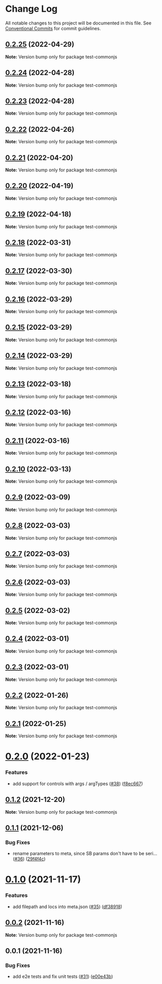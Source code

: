 # Change Log

All notable changes to this project will be documented in this file.
See [Conventional Commits](https://conventionalcommits.org) for commit guidelines.

## [0.2.25](https://github.com/tajo/ladle/compare/test-commonjs@0.2.24...test-commonjs@0.2.25) (2022-04-29)

**Note:** Version bump only for package test-commonjs

## [0.2.24](https://github.com/tajo/ladle/compare/test-commonjs@0.2.23...test-commonjs@0.2.24) (2022-04-28)

**Note:** Version bump only for package test-commonjs

## [0.2.23](https://github.com/tajo/ladle/compare/test-commonjs@0.2.22...test-commonjs@0.2.23) (2022-04-28)

**Note:** Version bump only for package test-commonjs

## [0.2.22](https://github.com/tajo/ladle/compare/test-commonjs@0.2.21...test-commonjs@0.2.22) (2022-04-26)

**Note:** Version bump only for package test-commonjs

## [0.2.21](https://github.com/tajo/ladle/compare/test-commonjs@0.2.20...test-commonjs@0.2.21) (2022-04-20)

**Note:** Version bump only for package test-commonjs

## [0.2.20](https://github.com/tajo/ladle/compare/test-commonjs@0.2.19...test-commonjs@0.2.20) (2022-04-19)

**Note:** Version bump only for package test-commonjs

## [0.2.19](https://github.com/tajo/ladle/compare/test-commonjs@0.2.18...test-commonjs@0.2.19) (2022-04-18)

**Note:** Version bump only for package test-commonjs

## [0.2.18](https://github.com/tajo/ladle/compare/test-commonjs@0.2.17...test-commonjs@0.2.18) (2022-03-31)

**Note:** Version bump only for package test-commonjs

## [0.2.17](https://github.com/tajo/ladle/compare/test-commonjs@0.2.16...test-commonjs@0.2.17) (2022-03-30)

**Note:** Version bump only for package test-commonjs

## [0.2.16](https://github.com/tajo/ladle/compare/test-commonjs@0.2.15...test-commonjs@0.2.16) (2022-03-29)

**Note:** Version bump only for package test-commonjs

## [0.2.15](https://github.com/tajo/ladle/compare/test-commonjs@0.2.14...test-commonjs@0.2.15) (2022-03-29)

**Note:** Version bump only for package test-commonjs

## [0.2.14](https://github.com/tajo/ladle/compare/test-commonjs@0.2.13...test-commonjs@0.2.14) (2022-03-29)

**Note:** Version bump only for package test-commonjs

## [0.2.13](https://github.com/tajo/ladle/compare/test-commonjs@0.2.12...test-commonjs@0.2.13) (2022-03-18)

**Note:** Version bump only for package test-commonjs

## [0.2.12](https://github.com/tajo/ladle/compare/test-commonjs@0.2.11...test-commonjs@0.2.12) (2022-03-16)

**Note:** Version bump only for package test-commonjs

## [0.2.11](https://github.com/tajo/ladle/compare/test-commonjs@0.2.10...test-commonjs@0.2.11) (2022-03-16)

**Note:** Version bump only for package test-commonjs

## [0.2.10](https://github.com/tajo/ladle/compare/test-commonjs@0.2.9...test-commonjs@0.2.10) (2022-03-13)

**Note:** Version bump only for package test-commonjs

## [0.2.9](https://github.com/tajo/ladle/compare/test-commonjs@0.2.8...test-commonjs@0.2.9) (2022-03-09)

**Note:** Version bump only for package test-commonjs

## [0.2.8](https://github.com/tajo/ladle/compare/test-commonjs@0.2.7...test-commonjs@0.2.8) (2022-03-03)

**Note:** Version bump only for package test-commonjs

## [0.2.7](https://github.com/tajo/ladle/compare/test-commonjs@0.2.6...test-commonjs@0.2.7) (2022-03-03)

**Note:** Version bump only for package test-commonjs

## [0.2.6](https://github.com/tajo/ladle/compare/test-commonjs@0.2.5...test-commonjs@0.2.6) (2022-03-03)

**Note:** Version bump only for package test-commonjs

## [0.2.5](https://github.com/tajo/ladle/compare/test-commonjs@0.2.4...test-commonjs@0.2.5) (2022-03-02)

**Note:** Version bump only for package test-commonjs

## [0.2.4](https://github.com/tajo/ladle/compare/test-commonjs@0.2.3...test-commonjs@0.2.4) (2022-03-01)

**Note:** Version bump only for package test-commonjs

## [0.2.3](https://github.com/tajo/ladle/compare/test-commonjs@0.2.2...test-commonjs@0.2.3) (2022-03-01)

**Note:** Version bump only for package test-commonjs

## [0.2.2](https://github.com/tajo/ladle/compare/test-commonjs@0.2.1...test-commonjs@0.2.2) (2022-01-26)

**Note:** Version bump only for package test-commonjs

## [0.2.1](https://github.com/tajo/ladle/compare/test-commonjs@0.2.0...test-commonjs@0.2.1) (2022-01-25)

**Note:** Version bump only for package test-commonjs

# [0.2.0](https://github.com/tajo/ladle/compare/test-commonjs@0.1.2...test-commonjs@0.2.0) (2022-01-23)

### Features

- add support for controls with args / argTypes ([#38](https://github.com/tajo/ladle/issues/38)) ([f8ec667](https://github.com/tajo/ladle/commit/f8ec6679fe7fcd508ca445dbca449549920caba8))

## [0.1.2](https://github.com/tajo/ladle/compare/test-commonjs@0.1.1...test-commonjs@0.1.2) (2021-12-20)

**Note:** Version bump only for package test-commonjs

## [0.1.1](https://github.com/tajo/ladle/compare/test-commonjs@0.1.0...test-commonjs@0.1.1) (2021-12-06)

### Bug Fixes

- rename parameters to meta, since SB params don't have to be seri… ([#36](https://github.com/tajo/ladle/issues/36)) ([29f4f4c](https://github.com/tajo/ladle/commit/29f4f4c596dddc3cce059d4292b51938eaa978d7))

# [0.1.0](https://github.com/tajo/ladle/compare/test-commonjs@0.0.2...test-commonjs@0.1.0) (2021-11-17)

### Features

- add filepath and locs into meta.json ([#35](https://github.com/tajo/ladle/issues/35)) ([df38918](https://github.com/tajo/ladle/commit/df3891850ed5db10c03baac97b423e54baa87821))

## [0.0.2](https://github.com/tajo/ladle/compare/test-commonjs@0.0.1...test-commonjs@0.0.2) (2021-11-16)

**Note:** Version bump only for package test-commonjs

## 0.0.1 (2021-11-16)

### Bug Fixes

- add e2e tests and fix unit tests ([#31](https://github.com/tajo/ladle/issues/31)) ([e00e43b](https://github.com/tajo/ladle/commit/e00e43be76b1385b0a72fe44bd71029925c873e1))
